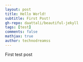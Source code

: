 ```yaml
---
layout: post
title: Hello World!
subtitle: First Post!
gh-repo: daattali/beautiful-jekyll
tags: [test]
comments: false
mathjax: true
author: technodreamss
---
```


First test post
